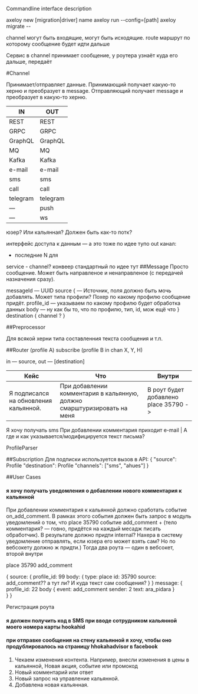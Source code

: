 Commandline interface description

axeloy new [migration|driver] name
axeloy run --config=[path]
axeloy migrate --


channel могут быть входящие, могут быть исходящие.
route маршрут по которому сообщение будет идти дальше

Сервис в channel принимает сообщение, 
у роутера узнаёт куда его дальше, передаёт

#Channel

Принимает/отправляет данные.
Принимающий получает какую-то херню и преобразует в message.
Отправляющий получает message и преобразует в какую-то херню.

IN  | OUT
--- | ---
REST | REST
GRPC |  GRPC
GraphQL |GraphQL
MQ |MQ
Kafka |Kafka
e-mail | e-mail
sms |  sms
call | call
telegram | telegram
 — | push
  —| ws


юзер? Или кальянная? Должен быть как-то потк?

интерфейс доступа к данным — а это тоже по идее тупо out канал:
-   последние N для 

service  -  channel? конвеер  стандартный по идее тут
##Message
Просто сообщение.
Может быть направленое и ненаправленое (с передачей назначения сразу).

messageId —  UUID
source { — Источник, поля должно быть мочь добавлять. Может типа профили? Похер по какому профилю сообщение придёт.
    profile_id — указываем по какому профилю будет обработка данных
    body — ну  как бы то, что по профилю, тип, id, мож ещё что
}
destination {
    channel ?
}

##Preprocessor

Для всякой херни типа составленния текста сообщения и т.п.

##Router
(profile A) subscribe (profile B in chan X, Y, H)

in — source, out — [destination]

Кейс  | Что | Внутри
--- | --- | ---
Я подписался на обновления кальянной.  | При добавлении комментария в кальянную, должно смарштуризировать на меня | В роут будет добавлено place 35790 -> 
Я хочу получать sms
При добавлении комментария  приходит e-mail | А где и как указывается/модифицируется текст письма?

ProfileParser

##Subscription
Для подписки используется вызов в API:
{
  "source": Profile
  "destination": Profile
  "channels": ["sms", "ahues"]
}



##User Cases
#### я хочу получать уведомления о добавлении нового комментария к кальянной
При добавлении комментария к кальянной должно сработать событие on_add_comment. 
В рамках этого события должен быть запрос в модуль уведомлений о том, что place 35790 событие add_comment + (тело комментария? — говно, придётся на каждый месадж писать обработчик).
В результате должно придти internal? Нахера в систему уведомление отправлять, если юзера его может взять сам? Но по вебсокету должно ж придти.)
Тогда два роута — один в вебсокет, второй внутри

place 35790 add_comment 

{
    source: {
        profile_id: 99
        body: {
            type:  place
            id: 35790
            source: add_comment??  а тут ли? И куда текст сам сообщения?
        }
    }
    message: {
        profile_id: 22
        body {
            event: add_comment
            sender: 2
            text: ara_pidara
        }        
    }
}

Регистрация роута 


#### я должен получить код в SMS при вводе сотрудником кальянной моего номера карты hookahid
#### при отправке сообщения на стену кальянной я хочу, чтобы оно продублировалось на страницу hhokahadvisor в facebook
1. Чекаем изменения контента. Например, внесли изменения в цены в кальянной, Новая акция, событие или промокод
2. Новый комментарий или ответ
3. Новый запрос на управление кальянной.
4. Добавлена новая кальянная.
